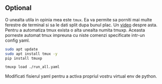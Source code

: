 ## Optional

O unealta utila in opinia mea este `tmux`. Ea va permite sa porniti mai multe ferestre de terminal si sa le dati split dupa bunul plac. Un [video](https://www.youtube.com/watch?v=vtB1J_zCv8I) despre asta. Pentru a automatiza tmux exista o alta unealta numita tmuxp. Aceasta porneste automat tmux impreuna cu niste comenzi specificate intr-un config yaml.

```bash
sudo apt update
sudo apt install tmux -y
pip install tmuxp
```

```bash
tmuxp load ./run_all.yaml
```


Modificati fisierul yaml pentru a activa propriul vostru virtual env de python.

